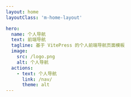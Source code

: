 ```yaml
---
layout: home
layoutClass: 'm-home-layout'

hero:
  name: 个人导航
  text: 前端导航
  tagline: 基于 VitePress 的个人前端导航页面模板
  image:
    src: /logo.png
    alt: 个人导航
  actions:
    - text: 个人导航
      link: /nav/
      theme: alt
---
```


<style>
/*爱的魔力转圈圈*/
.m-home-layout .image-src:hover {
  transform: translate(-50%, -50%) rotate(666turn);
  transition: transform 59s 1s cubic-bezier(0.3, 0, 0.8, 1);
}

.m-home-layout .details small {
  opacity: 0.8;
}

.m-home-layout .bottom-small {
  display: block;
  margin-top: 2em;
  text-align: right;
}
</style>
